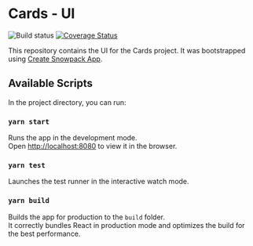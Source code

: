 # Cards - UI

![Build status](https://github.com/drunkoders/cards-ui/workflows/CI/badge.svg)
[![Coverage Status](https://coveralls.io/repos/github/drunkoders/cards-ui/badge.svg?branch=master)](https://coveralls.io/github/drunkoders/cards-ui?branch=master)

This repository contains the UI for the Cards project.
It was bootstrapped using [Create Snowpack App](https://www.snowpack.dev/#create-snowpack-app-(csa)).

## Available Scripts

In the project directory, you can run:

### `yarn start`

Runs the app in the development mode.<br />
Open [http://localhost:8080](http://localhost:8080) to view it in the browser.

### `yarn test`

Launches the test runner in the interactive watch mode.<br />

### `yarn build`

Builds the app for production to the `build` folder.<br />
It correctly bundles React in production mode and optimizes the build for the best performance.
